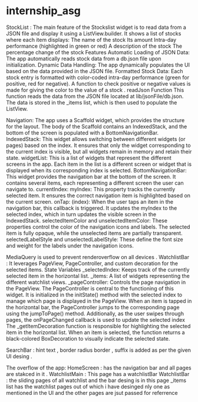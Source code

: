 # internship_asg
StockList : 
The main feature of the Stockslist widget is to read data from a JSON file and display it using a ListView.builder. It shows a list of stocks where each item displays:
The name of the stock
Its amount
Intra-day performance (highlighted in green or red)
A description of the stock
The percentage change of the stock
Features
Automatic Loading of JSON Data: The app automatically reads stock data from a db.json file upon initialization.
Dynamic Data Handling: The app dynamically populates the UI based on the data provided in the JSON file.
Formatted Stock Data: Each stock entry is formatted with color-coded intra-day performance (green for positive, red for negative). A function to check positive or negative values is made for giving the color to the value of a stock .
readJson Function
This function reads the data from the JSON file located at lib/jsonFile/db.json. The data is stored in the _items list, which is then used to populate the ListView.

Navigation:
The app uses a Scaffold widget, which provides the structure for the layout. The body of the Scaffold contains an IndexedStack, and the bottom of the screen is populated with a BottomNavigationBar.
IndexedStack: This widget allows switching between different widgets (or pages) based on the index. It ensures that only the widget corresponding to the current index is visible, but all widgets remain in memory and retain their state. 
widgetList: This is a list of widgets that represent the different screens in the app. Each item in the list is a different screen or widget that is displayed when its corresponding index is selected.
BottomNavigationBar: This widget provides the navigation bar at the bottom of the screen. It contains several items, each representing a different screen the user can navigate to.
currentIndex: myIndex: This property tracks the currently selected item. It ensures the correct navigation item is highlighted based on the current screen.
onTap: (index): When the user taps an item in the navigation bar, this callback is triggered. It updates the myIndex to the selected index, which in turn updates the visible screen in the IndexedStack.
selectedItemColor and unselectedItemColor: These properties control the color of the navigation icons and labels. The selected item is fully opaque, while the unselected items are partially transparent.
selectedLabelStyle and unselectedLabelStyle: These define the font size and weight for the labels under the navigation icons.

MediaQuery is used to prevent renderoverflow on all devices . 
WatchlistBar : 
It leverages PageView, PageController, and custom decoration for the selected items.
State Variables
_selectedIndex: Keeps track of the currently selected item in the horizontal list.
_items: A list of widgets representing the different watchlist views.
_pageController: Controls the page navigation in the PageView.
The PageController is central to the functioning of this widget. It is initialized in the initState() method with the selected index to manage which page is displayed in the PageView.
When an item is tapped in the horizontal bar, the PageController jumps to the corresponding page using the jumpToPage() method.
Additionally, as the user swipes through pages, the onPageChanged callback is used to update the selected index
The _getItemDecoration function is responsible for highlighting the selected item in the horizontal list. When an item is selected, the function returns a black-colored BoxDecoration to visually indicate the selected state.

SearchBar : 
hint text , border radius border , suffix is added as per the given UI desing . 

The overflow of the app:
HomeScreen : has the navigation bar and all pages are stakced in it . 
WatchlistMain : This page has a watchlistBar 
WatchlistBar : the sliding pages of all watchlist and the bar desing is in this page 
_items list has the watchlist pages out of which i have desinged nly one as mentioned in the UI and the other pages are jsut passed for referrence 









